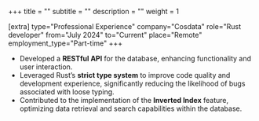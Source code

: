 +++
title = ""
subtitle = ""
description = ""
weight = 1

[extra]
type="Professional Experience"
company="Cosdata"
role="Rust developer"
from="July 2024"
to="Current"
place="Remote"
employment_type="Part-time"
+++

- Developed a **RESTful API** for the database, enhancing
  functionality and user interaction.
- Leveraged Rust’s **strict type system** to improve code quality and
  development experience, significantly reducing the likelihood of
  bugs associated with loose typing.
- Contributed to the implementation of the **Inverted Index**
  feature, optimizing data retrieval and search capabilities within
  the database.
